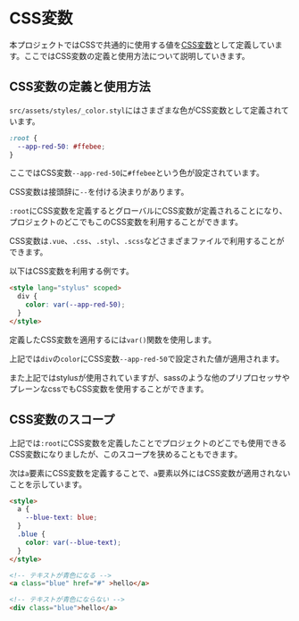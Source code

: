 # CSS変数

本プロジェクトではCSSで共通的に使用する値を[CSS変数](https://developer.mozilla.org/ja/docs/Web/CSS/Using_CSS_variables)として定義しています。ここではCSS変数の定義と使用方法について説明していきます。


## CSS変数の定義と使用方法

`src/assets/styles/_color.styl`にはさまざまな色がCSS変数として定義されています。

```css
:root {
  --app-red-50: #ffebee;
}
```

ここではCSS変数`--app-red-50`に`#ffebee`という色が設定されています。

CSS変数は接頭辞に`--`を付ける決まりがあります。

`:root`にCSS変数を定義するとグローバルにCSS変数が定義されることになり、プロジェクトのどこでもこのCSS変数を利用することができます。

CSS変数は`.vue`、`.css`、`.styl`、`.scss`などさまざまファイルで利用することができます。

以下はCSS変数を利用する例です。

```html
<style lang="stylus" scoped>
  div {
    color: var(--app-red-50);
  }
</style>
```

定義したCSS変数を適用するには`var()`関数を使用します。

上記では`div`の`color`にCSS変数`--app-red-50`で設定された値が適用されます。

また上記ではstylusが使用されていますが、sassのような他のプリプロセッサやプレーンなcssでもCSS変数を使用することができます。


## CSS変数のスコープ

上記では`:root`にCSS変数を定義したことでプロジェクトのどこでも使用できるCSS変数になりましたが、このスコープを狭めることもできます。

次は`a`要素にCSS変数を定義することで、`a`要素以外にはCSS変数が適用されないことを示しています。

```html
<style>
  a {
    --blue-text: blue;
  }
  .blue {
    color: var(--blue-text);
  }
</style>

<!-- テキストが青色になる -->
<a class="blue" href="#" >hello</a>

<!-- テキストが青色にならない -->
<div class="blue">hello</a>
```
